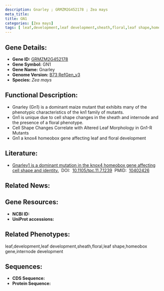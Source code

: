 ```yaml
---
description: Gnarley ; GRMZM2G452178 ; Zea mays
meta_title:
title: GN1
categories: [Zea mays]
tags: [ leaf,development,leaf development,sheath,floral,leaf shape,homeobox gene,internode development ]
---
```


## Gene Details:
- **Gene ID:**	[GRMZM2G452178]()
- **Gene Symbol:** GN1
- **Gene Name:** Gnarley
- **Genome Version:** [B73 RefGen_v3]()
- **Species:** *Zea mays*

## Functional Description:
   - Gnarley (Gn1) is a dominant maize mutant that exhibits many of the phenotypic characteristics of the kn1 family of mutants.
   - Gn1 is unique due to cell shape changes in the sheath and internode and the presence of a floral phenotype.
   - Cell Shape Changes Correlate with Altered Leaf Morphology in Gn1-R Mutants
   - Gn1 a knox4 homeobox gene affecting leaf and floral development

## Literature:
   - [Gnarley1 is a dominant mutation in the knox4 homeobox gene affecting cell shape and identity.]( https://academic.oup.com/plcell/article/11/7/1239/6008429?login=true)&nbsp;&nbsp;DOI:&nbsp;&nbsp;[10.1105/tpc.11.7.1239](https://academic.oup.com/plcell/article/11/7/1239/6008429?login=true)&nbsp;&nbsp;PMID:&nbsp;&nbsp;[10402426](https://pubmed.ncbi.nlm.nih.gov/10402426/)

## Related News:

## Gene Resources:
- **NCBI ID:** [](https://www.ncbi.nlm.nih.gov/gene/?term=)
- **UniProt accessions:** [](https://www.uniprot.org/uniprotkb//entry)

## Related Phenotypes:
leaf,development,leaf development,sheath,floral,leaf shape,homeobox gene,internode development

## Sequences:
- **CDS Sequence:**
- **Protein Sequence:**
